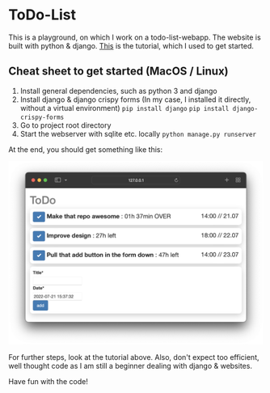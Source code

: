 # ToDo-List

This is a playground, on which I work on a todo-list-webapp.
The website is built with python &amp; django. [This](https://www.geeksforgeeks.org/python-todo-webapp-using-django/) is the tutorial, which I used to get started.

## Cheat sheet to get started (MacOS / Linux)

1. Install general dependencies, such as python 3 and django
2. Install django & django crispy forms (In my case, I installed it directly, without a virtual environment)
   `pip install django`
   `pip install django-crispy-forms`
3. Go to project root directory
4. Start the webserver with sqlite etc. locally
   `python manage.py runserver`

At the end, you should get something like this:

<img title="Example" alt="example image" src="./example.png">

For further steps, look at the tutorial above. Also, don't expect too efficient, well thought code as I am still a beginner dealing with django & websites.

Have fun with the code!
